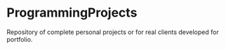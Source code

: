 # ProgrammingProjects
Repository of complete personal projects or for real clients developed for portfolio.
